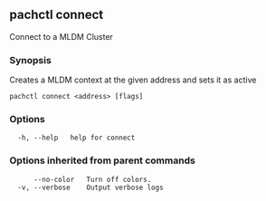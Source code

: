 ## pachctl connect

Connect to a MLDM Cluster

### Synopsis

Creates a MLDM context at the given address and sets it as active

```
pachctl connect <address> [flags]
```

### Options

```
  -h, --help   help for connect
```

### Options inherited from parent commands

```
      --no-color   Turn off colors.
  -v, --verbose    Output verbose logs
```

